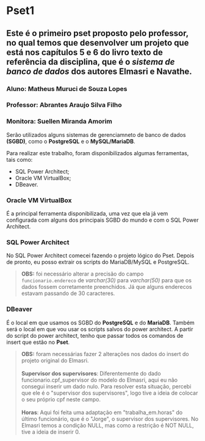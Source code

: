 # Pset1

## Este é o primeiro pset proposto pelo professor, no qual temos que desenvolver um projeto que está nos capítulos 5 e 6 do livro texto de referência da disciplina, que é o *sistema de banco de dados* dos autores Elmasri e Navathe.

### Aluno: Matheus Muruci de Souza Lopes

### Professor: Abrantes Araujo Silva Filho

### Monitora: Suellen Miranda Amorim

Serão utilizados alguns sistemas de gerenciamneto de banco de dados **(SGBD)**, como o **PostgreSQL** e o **MySQL/MariaDB**.

Para realizar este trabalho, foram disponibilizados algumas ferramentas, tais como:

* SQL Power Architect;
* Oracle VM VirtualBox;
* DBeaver.

### Oracle VM VirtualBox

É a principal ferramenta disponibilizada, uma vez que ela já vem configurada com alguns dos principais SGBD do mundo e com o SQL Power Architect.

### SQL Power Architect

No SQL Power Architect comecei fazendo o projeto lógico do Pset. Depois de pronto, eu posso extrair os scripts do MariaDB/MySQL e PostgreSQL.

>**OBS:**  foi necessário alterar a precisão do campo `funcionario.endereco` de *varchar(30)* para *varchar(50)* para que os dados fossem corretamente preenchidos. Já que alguns enderecos estavam passando de 30 caracteres.

### DBeaver

É o local em que usamos os SGBD do **PostgreSQL** e do **MariaDB**. Também será o local em que vou usar os scripts salvos do power architect. A partir do script do power architect, tenho que passar todos os comandos de insert que estão no **Pset**.

>**OBS:**  foram necessárias fazer 2 alterações nos dados do insert do projeto original do Elmasri. <br><br>
> **Supervisor dos supervisores**: Diferentemente do dado funcionario.cpf_supervisor do modelo do Elmasri,  aqui eu não consegui inserir um dado nulo. Para resolver esta situação, percebi que ele é o "supervisor dos supervisores", logo  tive a ideia de colocar o seu próprio cpf neste campo. <br><br>
> **Horas**: Aqui foi feita uma adaptação em "trabalha_em.horas" do último funcionário, que é o "Jorge", o supervisor dos supervisores.
No Elmasri temos a condição NULL, mas como a restrição é NOT NULL, tive a ideia de inserir 0.


